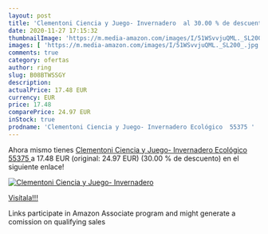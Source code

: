 ```yaml
---
layout: post
title: 'Clementoni Ciencia y Juego- Invernadero  al 30.00 % de descuento'
date: 2020-11-27 17:15:32
thumbnailImage: 'https://m.media-amazon.com/images/I/51WSvvjuQML._SL200_.jpg'
images: [ 'https://m.media-amazon.com/images/I/51WSvvjuQML._SL200_.jpg' ]
comments: true
category: ofertas
author: ring
slug: B08BTWSSGY
description:
actualPrice: 17.48 EUR
currency: EUR
price: 17.48
comparePrice: 24.97 EUR
inStock: true
prodname: 'Clementoni Ciencia y Juego- Invernadero Ecológico  55375 '
---
```


Ahora mismo tienes [Clementoni Ciencia y Juego- Invernadero Ecológico  55375 ](https://www.amazon.es/dp/B08BTWSSGY/?tag=tolees-21) a 17.48 EUR (original: 24.97 EUR) (30.00 %  de descuento) en el siguiente enlace!

[![Clementoni Ciencia y Juego- Invernadero ](https://m.media-amazon.com/images/I/51WSvvjuQML._SL200_.jpg)](https://www.amazon.es/dp/B08BTWSSGY/?tag=tolees-21)

[Visítala!!!](https://www.amazon.es/dp/B08BTWSSGY/?tag=tolees-21)

Links participate in Amazon Associate program and might generate a comission on qualifying sales
